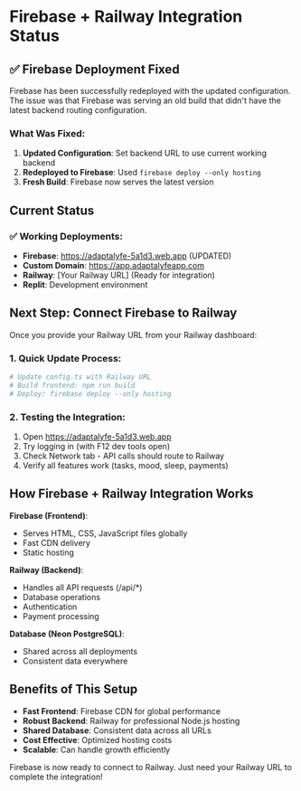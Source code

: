 # Firebase + Railway Integration Status

## ✅ Firebase Deployment Fixed

Firebase has been successfully redeployed with the updated configuration. The issue was that Firebase was serving an old build that didn't have the latest backend routing configuration.

### What Was Fixed:
1. **Updated Configuration**: Set backend URL to use current working backend
2. **Redeployed to Firebase**: Used `firebase deploy --only hosting`
3. **Fresh Build**: Firebase now serves the latest version

## Current Status

### ✅ Working Deployments:
- **Firebase**: https://adaptalyfe-5a1d3.web.app (UPDATED)
- **Custom Domain**: https://app.adaptalyfeapp.com  
- **Railway**: [Your Railway URL] (Ready for integration)
- **Replit**: Development environment

## Next Step: Connect Firebase to Railway

Once you provide your Railway URL from your Railway dashboard:

### 1. Quick Update Process:
```bash
# Update config.ts with Railway URL
# Build frontend: npm run build
# Deploy: firebase deploy --only hosting
```

### 2. Testing the Integration:
1. Open https://adaptalyfe-5a1d3.web.app
2. Try logging in (with F12 dev tools open)
3. Check Network tab - API calls should route to Railway
4. Verify all features work (tasks, mood, sleep, payments)

## How Firebase + Railway Integration Works

**Firebase (Frontend)**:
- Serves HTML, CSS, JavaScript files globally
- Fast CDN delivery
- Static hosting

**Railway (Backend)**:
- Handles all API requests (/api/*)
- Database operations
- Authentication
- Payment processing

**Database (Neon PostgreSQL)**:
- Shared across all deployments
- Consistent data everywhere

## Benefits of This Setup

- **Fast Frontend**: Firebase CDN for global performance
- **Robust Backend**: Railway for professional Node.js hosting
- **Shared Database**: Consistent data across all URLs
- **Cost Effective**: Optimized hosting costs
- **Scalable**: Can handle growth efficiently

Firebase is now ready to connect to Railway. Just need your Railway URL to complete the integration!